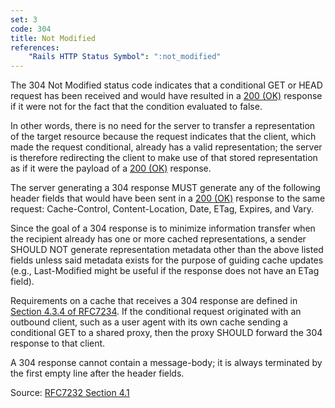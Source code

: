 ```yaml
---
set: 3
code: 304
title: Not Modified
references:
    "Rails HTTP Status Symbol": ":not_modified"
---
```


The 304 Not Modified status code indicates that a conditional GET or HEAD
request has been received and would have resulted in a [200 (OK)](/200) response
if it were not for the fact that the condition evaluated to false.

In other words, there is no need for the server to transfer a representation of
the target resource because the request indicates that the client, which made
the request conditional, already has a valid representation; the server is
therefore redirecting the client to make use of that stored representation as if
it were the payload of a [200 (OK)](/200) response.

The server generating a 304 response MUST generate any of the following header
fields that would have been sent in a [200 (OK)](/200) response to the same
request: Cache-Control, Content-Location, Date, ETag, Expires, and Vary.

Since the goal of a 304 response is to minimize information transfer when the
recipient already has one or more cached representations, a sender SHOULD NOT
generate representation metadata other than the above listed fields unless said
metadata exists for the purpose of guiding cache updates (e.g., Last-Modified
might be useful if the response does not have an ETag field).

Requirements on a cache that receives a 304 response are defined in
[Section 4.3.4 of RFC7234][2]. If the conditional request originated with an
outbound client, such as a user agent with its own cache sending a conditional
GET to a shared proxy, then the proxy SHOULD forward the 304 response to that
client.

A 304 response cannot contain a message-body; it is always terminated by the
first empty line after the header fields.

Source: [RFC7232 Section 4.1][1]

[1]: <http://tools.ietf.org/html/rfc7232#section-4.1>
[2]: <http://tools.ietf.org/html/rfc7234#section-4.3.4>